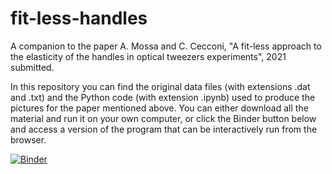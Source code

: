 # fit-less-handles
A companion to the paper A. Mossa and C. Cecconi, "A fit-less approach to the elasticity of the handles in optical tweezers experiments", 2021 submitted.

In this repository you can find the original data files (with extensions .dat and .txt) and the Python code (with extension .ipynb) used to produce the pictures for the paper mentioned above. You can either download all the material and run it on your own computer, or click the Binder button below and access a version of the program that can be interactively run from the browser. 

[![Binder](https://mybinder.org/badge_logo.svg)](https://mybinder.org/v2/gh/AlessandroMossa/fit-less-handles/HEAD)
